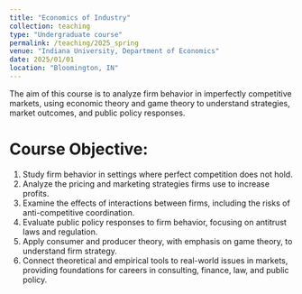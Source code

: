 ```yaml
---
title: "Economics of Industry"
collection: teaching
type: "Undergraduate course"
permalink: /teaching/2025_spring
venue: "Indiana University, Department of Economics"
date: 2025/01/01
location: "Bloomington, IN"
---
```


The aim of this course is to analyze firm behavior in imperfectly competitive markets, using economic theory and game theory to understand strategies, market outcomes, and public policy responses.

Course Objective:
==

1. Study firm behavior in settings where perfect competition does not hold.
2. Analyze the pricing and marketing strategies firms use to increase profits.
3. Examine the effects of interactions between firms, including the risks of anti-competitive coordination.
4. Evaluate public policy responses to firm behavior, focusing on antitrust laws and regulation.
5. Apply consumer and producer theory, with emphasis on game theory, to understand firm strategy.
6. Connect theoretical and empirical tools to real-world issues in markets, providing foundations for careers in consulting, finance, law, and public policy.





